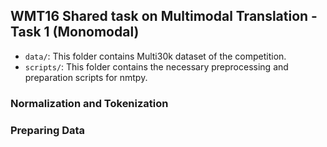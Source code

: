 WMT16 Shared task on Multimodal Translation - Task 1 (Monomodal)
---

 - `data/`: This folder contains Multi30k dataset of the competition.
 - `scripts/`: This folder contains the necessary preprocessing and preparation scripts for nmtpy.

### Normalization and Tokenization

### Preparing Data
